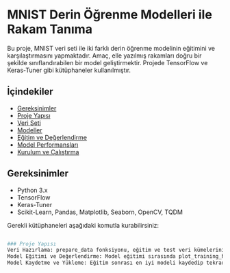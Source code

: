 # MNIST Derin Öğrenme Modelleri ile Rakam Tanıma

Bu proje, MNIST veri seti ile iki farklı derin öğrenme modelinin eğitimini ve karşılaştırmasını yapmaktadır. Amaç, elle yazılmış rakamları doğru bir şekilde sınıflandırabilen bir model geliştirmektir. Projede TensorFlow ve Keras-Tuner gibi kütüphaneler kullanılmıştır.

## İçindekiler
- [Gereksinimler](#gereksinimler)
- [Proje Yapısı](#proje-yapısı)
- [Veri Seti](#veri-seti)
- [Modeller](#modeller)
- [Eğitim ve Değerlendirme](#eğitim-ve-değerlendirme)
- [Model Performansları](#model-performansları)
- [Kurulum ve Çalıştırma](#kurulum-ve-çalıştırma)

## Gereksinimler
- Python 3.x
- TensorFlow
- Keras-Tuner
- Scikit-Learn, Pandas, Matplotlib, Seaborn, OpenCV, TQDM

Gerekli kütüphaneleri aşağıdaki komutla kurabilirsiniz:
```bash

### Proje Yapısı
Veri Hazırlama: prepare_data fonksiyonu, eğitim ve test veri kümelerini oluşturur.
Model Eğitimi ve Değerlendirme: Model eğitimi sırasında plot_training_history ve get_best_epoch_details fonksiyonları ile eğitim ve doğrulama performansı izlenir.
Model Kaydetme ve Yükleme: Eğitim sonrası en iyi modeli kaydedip tekrar yükleyebilirsiniz.
